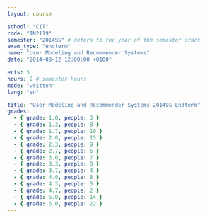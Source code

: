 ```yaml
---
layout: course

school: "CIT"
code: "IN2119"
semester: "2014SS" # refers to the year of the semester start
exam_type: "endterm"
name: "User Modeling and Recommender Systems"
date: "2014-08-12 12:00:00 +0100"

ects: 3
hours: 2 # semester hours
mode: "written"
lang: "en"

title: "User Modeling and Recommender Systems 2014SS Endterm"
grades:
  - { grade: 1.0, people: 3 }
  - { grade: 1.3, people: 8 }
  - { grade: 1.7, people: 10 }
  - { grade: 2.0, people: 15 }
  - { grade: 2.3, people: 9 }
  - { grade: 2.7, people: 6 }
  - { grade: 3.0, people: 7 }
  - { grade: 3.3, people: 8 }
  - { grade: 3.7, people: 4 }
  - { grade: 4.0, people: 8 }
  - { grade: 4.3, people: 5 }
  - { grade: 4.7, people: 2 }
  - { grade: 5.0, people: 14 }
  - { grade: 6.0, people: 22 }
---
```

